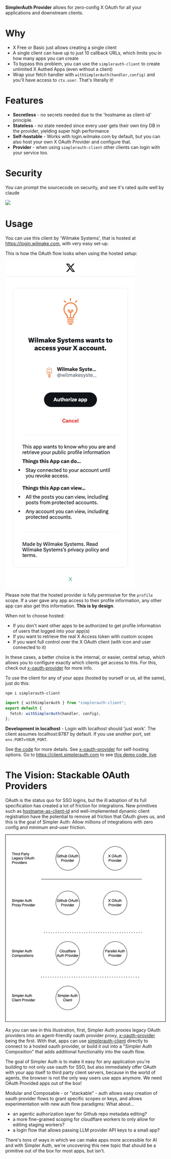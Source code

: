 **SimplerAuth Provider** allows for zero-config X OAuth for all your applications and downstream clients.

# Why

- X Free or Basic just allows creating a single client
- A single client can have up to just 10 callback URLs, which limits you in how many apps you can create
- To bypass this problem, you can use the `simplerauth-client` to create unlimited X Authed Apps (even without a client)
- Wrap your fetch handler with `withSimplerAuth(handler,config)` and you'll have access to `ctx.user`. That's literally it!

# Features

- **Secretless** - no secrets needed due to the 'hostname as client-id' principle.
- **Stateless** - no state needed since every user gets their own tiny DB in the provider, yielding super high performance
- **Self-hostable** - Works with login.wilmake.com by default, but you can also host your own X OAuth Provider and configure that.
- **Provider** - when using `simplerauth-client` other clients can login with your service too.

# Security

You can prompt the sourcecode on security, and see it's rated quite well by claude

[![](https://b.lmpify.com)](https://letmeprompt.com/rules-httpsuithu-ynxf1f0)

# Usage

You can use this client by 'Wilmake Systems', that is hosted at https://login.wilmake.com, with very easy set-up.

This is how the OAuth flow looks when using the hosted setup:

![](hosted.png)

Please note that the hosted provider is fully permissive for the `profile` scope. If a user gave any app access to their profile information, any other app can also get this information. **This is by design**.

When not to choose hosted:

- If you don't want other apps to be authorized to get profile information of users that logged into your app(s)
- If you want to retrieve the real X Access token with custom scopes
- If you want full control over the X OAuth client (with icon and user connected to it)

In these cases, a better choice is the internal, or easier, central setup, which allows you to configure exactly which clients get access to this. For this, check out [x-oauth-provider](x-oauth-provider/) for more info.

To use the client for any of your apps (hosted by ourself or us, all the same), just do this:

```
npm i simplerauth-client
```

```ts
import { withSimplerAuth } from "simplerauth-client";
export default {
  fetch: withSimplerAuth(handler, config),
};
```

**Development in localhost** - Login with localhost should 'just work'. The client assumes localhost:8787 by default. If you use another port, set `env.PORT=YOUR_PORT`.

See [the code](simplerauth-client/client.ts) for more details. See [x-oauth-provider](x-oauth-provider/) for self-hosting options. Go to https://client.simplerauth.com to see [this demo code, live](simplerauth-client/demo.ts)

# The Vision: Stackable OAuth Providers

OAuth is the status quo for SSO logins, but the ill adoption of its full specification has created a lot of friction for integrations. New primitives such as [hostname-as-client-id](BLOG.md) and well-implemented dynamic client registration have the potential to remove all friction that OAuth gives us, and this is the goal of Simpler Auth: Allow millions of integrations with zero config and minimum end-user friction.

![](stacked-oauth-providers.drawio.png)

As you can see in this illustration, first, Simpler Auth proxies legacy OAuth providers into an agent-friendly oauth provider proxy, [x-oauth-provider](x-oauth-provider) being the first. With that, apps can use [simplerauth-client](simplerauth-client/) directly to connect to a hosted oauth provider, or build it out into a "Simpler Auth Composition" that adds additional functionality into the oauth flow.

The goal of Simpler Auth is to make it easy for any application you're building to not only use oauth for SSO, but also immediately offer OAuth with your app itself to third party client servers, because in the world of agents, the browser is not the only way users use apps anymore. We need OAuth Provided apps out of the box!

Modular and Composable - or "stackable" - auth allows easy creation of oauth provider flows to grant specific scopes or keys, and allows experimentation with new auth flow paradigms: What about...

- an agentic authorization layer for Github repo metadata editing?
- a more fine-grained scoping for cloudflare workers to only allow for editing staging workers?
- a login flow that allows passing LLM provider API keys to a small app?

There's tons of ways in which we can make apps more accessible for AI and with Simpler Auth, we're uncovering this new topic that should be a primitive out of the box for most apps, but isn't.

